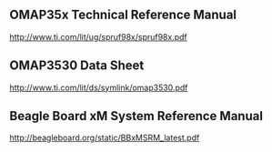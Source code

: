 ## OMAP35x Technical Reference Manual ##
http://www.ti.com/lit/ug/spruf98x/spruf98x.pdf

## OMAP3530 Data Sheet ##
http://www.ti.com/lit/ds/symlink/omap3530.pdf

## Beagle Board xM System Reference Manual ##
http://beagleboard.org/static/BBxMSRM_latest.pdf